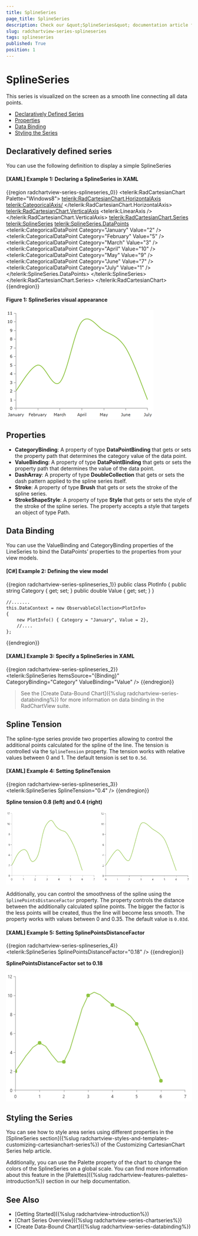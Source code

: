 ```yaml
---
title: SplineSeries
page_title: SplineSeries
description: Check our &quot;SplineSeries&quot; documentation article for the RadChartView {{ site.framework_name }} control.
slug: radchartview-series-splineseries
tags: splineseries
published: True
position: 1
---
```


# SplineSeries

This series is visualized on the screen as a smooth line connecting all data points.        

* [Declaratively Defined Series](#declaratively-defined-series)
* [Properties](#properties)
* [Data Binding](#data-binding)
* [Styling the Series](#styling-the-series)

## Declaratively defined series

You can use the following definition to display a simple SplineSeries

#### __[XAML] Example 1: Declaring a SplineSeries in XAML__
{{region radchartview-series-splineseries_0}}
	<telerik:RadCartesianChart Palette="Windows8">
	<telerik:RadCartesianChart.HorizontalAxis>
		<telerik:CategoricalAxis/>
	</telerik:RadCartesianChart.HorizontalAxis>
	<telerik:RadCartesianChart.VerticalAxis>
		<telerik:LinearAxis />
	</telerik:RadCartesianChart.VerticalAxis>
	<telerik:RadCartesianChart.Series>
		<telerik:SplineSeries>
			<telerik:SplineSeries.DataPoints>
				<telerik:CategoricalDataPoint Category="January" Value="2" />
				<telerik:CategoricalDataPoint Category="February" Value="5" />
				<telerik:CategoricalDataPoint Category="March" Value="3" />
				<telerik:CategoricalDataPoint Category="April" Value="10" />
				<telerik:CategoricalDataPoint Category="May" Value="9" />
				<telerik:CategoricalDataPoint Category="June" Value="7" />
				<telerik:CategoricalDataPoint Category="July" Value="1" />
			</telerik:SplineSeries.DataPoints>
		</telerik:SplineSeries>
	</telerik:RadCartesianChart.Series>
	</telerik:RadCartesianChart>
{{endregion}}

#### __Figure 1: SplineSeries visual appearance__
![radchartview-series-splineseries](images/radchartview-series-splineseries.png)

## Properties

* __CategoryBinding__: A property of type __DataPointBinding__ that gets or sets the property path that determines the category value of the data point.
* __ValueBinding__: A property of type __DataPointBinding__ that gets or sets the property path that determines the value of the data point.
* __DashArray__: A property of type __DoubleCollection__ that gets or sets the dash pattern applied to the spline series itself.
* __Stroke__: A property of type __Brush__ that gets or sets the stroke of the spline series.
* __StrokeShapeStyle__: A property of type __Style__ that gets or sets the style of the stroke of the spline series. The property accepts a style that targets an object of type Path.

## Data Binding

You can use the ValueBinding and CategoryBinding properties of the LineSeries to bind the DataPoints’ properties to the properties from your view models.

#### __[C#] Example 2: Defining the view model__

{{region radchartview-series-splineseries_1}}
	public class PlotInfo
    {
        public string Category { get; set; }
        public double Value { get; set; }
    }

	//.......
	this.DataContext = new ObservableCollection<PlotInfo>
	{
		new PlotInfo() { Category = "January", Value = 2},
		//....
	};
{{endregion}}	

#### __[XAML] Example 3: Specify a SplineSeries in XAML__
{{region radchartview-series-splineseries_2}}	
	<telerik:SplineSeries ItemsSource="{Binding}" CategoryBinding="Category" ValueBinding="Value" />
{{endregion}}

>See the [Create Data-Bound Chart]({%slug radchartview-series-databinding%}) for more information on data binding in the RadChartView suite.

## Spline Tension

The spline-type series provide two properties allowing to control the additional points calculated for the spline of the line. The tension is controlled via the `SplineTension` property. The tension works with relative values between 0 and 1. The default tension is set to `0.5d`.

#### __[XAML] Example 4: Setting SplineTension__
{{region radchartview-series-splineseries_3}}	
	 <telerik:SplineSeries SplineTension="0.4" />
{{endregion}}

__Spline tension 0.8 (left) and 0.4 (right)__

![](images/splineseries-spline-tension.png)

Additionally, you can control the smoothness of the spline using the `SplinePointsDistanceFactor` property. The property controls the distance between the additionally calculated spline points. The bigger the factor is the less points will be created, thus the line will become less smooth. The property works with values between 0 and 0.35. The default value is `0.03d`.

#### __[XAML] Example 5: Setting SplinePointsDistanceFactor__
{{region radchartview-series-splineseries_4}}	
	 <telerik:SplineSeries SplinePointsDistanceFactor="0.18" />
{{endregion}}

__SplinePointsDistanceFactor set to 0.18__

![](images/splineseries-spline-points-distance-factor.png)

## Styling the Series

You can see how to style area series using different properties in the [SplineSeries section]({%slug radchartview-styles-and-templates-customizing-cartesianchart-series%}) of the Customizing CartesianChart Series help article.

Additionally, you can use the Palette property of the chart to change the colors of the SplineSeries on a global scale. You can find more information about this feature in the [Palettes]({%slug radchartview-features-palettes-introduction%}) section in our help documentation.

## See Also
 * [Getting Started]({%slug radchartview-introduction%})
 * [Chart Series Overview]({%slug radchartview-series-chartseries%})
 * [Create Data-Bound Chart]({%slug radchartview-series-databinding%})
